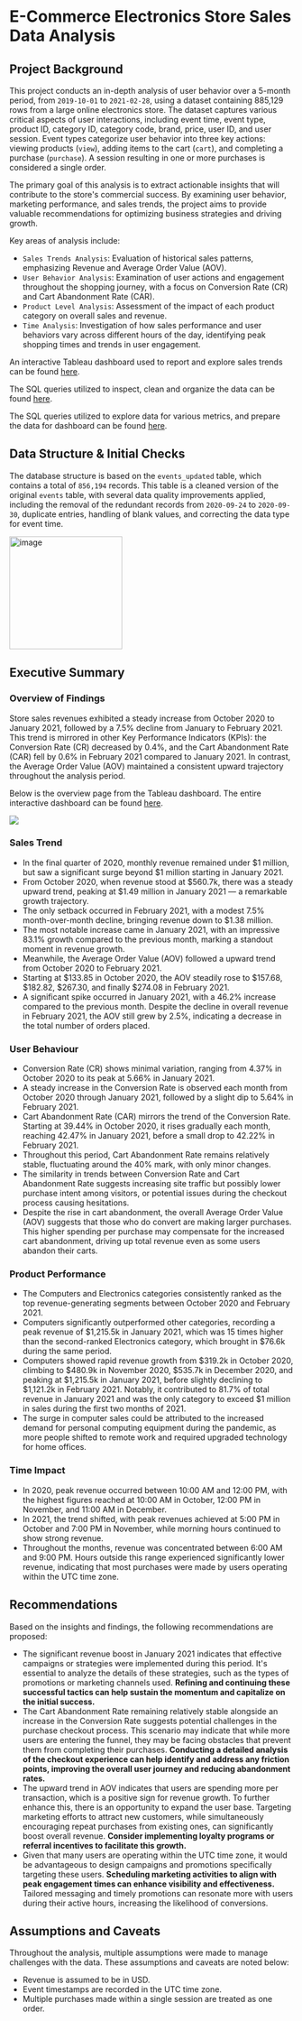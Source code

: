 # E-Commerce Electronics Store Sales Data Analysis

## Project Background

This project conducts an in-depth analysis of user behavior over a 5-month period, from `2019-10-01` to `2021-02-28`, using a dataset containing 885,129 rows from a large online electronics store. The dataset captures various critical aspects of user interactions, including event time, event type, product ID, category ID, category code, brand, price, user ID, and user session. Event types categorize user behavior into three key actions: viewing products (`view`), adding items to the cart (`cart`), and completing a purchase (`purchase`). A session resulting in one or more purchases is considered a single order.

The primary goal of this analysis is to extract actionable insights that will contribute to the store's commercial success. By examining user behavior, marketing performance, and sales trends, the project aims to provide valuable recommendations for optimizing business strategies and driving growth.

Key areas of analysis include:
* `Sales Trends Analysis`: Evaluation of historical sales patterns, emphasizing Revenue and Average Order Value (AOV).
* `User Behavior Analysis`: Examination of user actions and engagement throughout the shopping journey, with a focus on Conversion Rate (CR) and Cart Abandonment Rate (CAR).
* `Product Level Analysis`: Assessment of the impact of each product category on overall sales and revenue.
* `Time Analysis`: Investigation of how sales performance and user behaviors vary across different hours of the day, identifying peak shopping times and trends in user engagement.

An interactive Tableau dashboard used to report and explore sales trends can be found [here](https://public.tableau.com/app/profile/lily.tiong/viz/ecommerce_electronics_store_sales/E-CommerceElectronicsStoreSalesDashboard).

The SQL queries utilized to inspect, clean and organize the data can be found [here](https://github.com/ltiongl/data-analytics-portfolio-projects/blob/main/ecommerce-electronics-store-sales/data_cleaning.sql).  

The SQL queries utilized to explore data for various metrics, and prepare the data for dashboard can be found [here](https://github.com/ltiongl/data-analytics-portfolio-projects/blob/main/ecommerce-electronics-store-sales/data_exploration.sql).  

## Data Structure & Initial Checks
The database structure is based on the `events_updated` table, which contains a total of `856,194` records.
This table is a cleaned version of the original `events` table, with several data quality improvements applied, including the removal of the redundant records from `2020-09-24` to `2020-09-30`, duplicate entries, handling of blank values, and correcting the data type for event time.

<img width="200" alt="image" src="https://github.com/user-attachments/assets/3cbc995a-3932-4878-b544-17cce9471dbe">   

## Executive Summary
### Overview of Findings

Store sales revenues exhibited a steady increase from October 2020 to January 2021, followed by a 7.5% decline from January to February 2021. This trend is mirrored in other Key Performance Indicators (KPIs): the Conversion Rate (CR) decreased by 0.4%, and the Cart Abandonment Rate (CAR) fell by 0.6% in February 2021 compared to January 2021. In contrast, the Average Order Value (AOV) maintained a consistent upward trajectory throughout the analysis period.

Below is the overview page from the Tableau dashboard. The entire interactive dashboard can be found [here](https://public.tableau.com/app/profile/lily.tiong/viz/ecommerce_electronics_store_sales/E-CommerceElectronicsStoreSalesDashboard).  

<kbd>
<img src="https://github.com/user-attachments/assets/6aa5f454-88c1-485e-bd21-efe896617891">
</kbd> 

### Sales Trend 
* In the final quarter of 2020, monthly revenue remained under $1 million, but saw a significant surge beyond $1 million starting in January 2021.
* From October 2020, when revenue stood at $560.7k, there was a steady upward trend, peaking at $1.49 million in January 2021 — a remarkable growth trajectory.
* The only setback occurred in February 2021, with a modest 7.5% month-over-month decline, bringing revenue down to $1.38 million.
* The most notable increase came in January 2021, with an impressive 83.1% growth compared to the previous month, marking a standout moment in revenue growth.
* Meanwhile, the Average Order Value (AOV) followed a upward trend from October 2020 to February 2021.
* Starting at $133.85 in October 2020, the AOV steadily rose to $157.68, $182.82, $267.30, and finally $274.08 in February 2021.
* A significant spike occurred in January 2021, with a 46.2% increase compared to the previous month. Despite the decline in overall revenue in February 2021, the AOV still grew by 2.5%, indicating a decrease in the total number of orders placed.

### User Behaviour 
* Conversion Rate (CR) shows minimal variation, ranging from 4.37% in October 2020 to its peak at 5.66% in January 2021.
* A steady increase in the Conversion Rate is observed each month from October 2020 through January 2021, followed by a slight dip to 5.64% in February 2021.
* Cart Abandonment Rate (CAR) mirrors the trend of the Conversion Rate. Starting at 39.44% in October 2020, it rises gradually each month, reaching 42.47% in January 2021, before a small drop to 42.22% in February 2021.
* Throughout this period, Cart Abandonment Rate remains relatively stable, fluctuating around the 40% mark, with only minor changes.
* The similarity in trends between Conversion Rate and Cart Abandonment Rate suggests increasing site traffic but possibly lower purchase intent among visitors, or potential issues during the checkout process causing hesitations.
* Despite the rise in cart abandonment, the overall Average Order Value (AOV) suggests that those who do convert are making larger purchases. This higher spending per purchase may compensate for the increased cart abandonment, driving up total revenue even as some users abandon their carts.

### Product Performance
* The Computers and Electronics categories consistently ranked as the top revenue-generating segments between October 2020 and February 2021.
* Computers significantly outperformed other categories, recording a peak revenue of $1,215.5k in January 2021, which was 15 times higher than the second-ranked Electronics category, which brought in $76.6k during the same period.
* Computers showed rapid revenue growth from $319.2k in October 2020, climbing to $480.9k in November 2020, $535.7k in December 2020, and peaking at $1,215.5k in January 2021, before slightly declining to $1,121.2k in February 2021. Notably, it contributed to 81.7% of total revenue in January 2021 and was the only category to exceed $1 million in sales during the first two months of 2021.
* The surge in computer sales could be attributed to the increased demand for personal computing equipment during the pandemic, as more people shifted to remote work and required upgraded technology for home offices.

### Time Impact
* In 2020, peak revenue occurred between 10:00 AM and 12:00 PM, with the highest figures reached at 10:00 AM in October, 12:00 PM in November, and 11:00 AM in December.
* In 2021, the trend shifted, with peak revenues achieved at 5:00 PM in October and 7:00 PM in November, while morning hours continued to show strong revenue.
* Throughout the months, revenue was concentrated between 6:00 AM and 9:00 PM. Hours outside this range experienced significantly lower revenue, indicating that most purchases were made by users operating within the UTC time zone.

## Recommendations
Based on the insights and findings, the following recommendations are proposed:
* The significant revenue boost in January 2021 indicates that effective campaigns or strategies were implemented during this period. It's essential to analyze the details of these strategies, such as the types of promotions or marketing channels used. **Refining and continuing these successful tactics can help sustain the momentum and capitalize on the initial success.**
* The Cart Abandonment Rate remaining relatively stable alongside an increase in the Conversion Rate suggests potential challenges in the purchase checkout process. This scenario may indicate that while more users are entering the funnel, they may be facing obstacles that prevent them from completing their purchases. **Conducting a detailed analysis of the checkout experience can help identify and address any friction points, improving the overall user journey and reducing abandonment rates.**
* The upward trend in AOV indicates that users are spending more per transaction, which is a positive sign for revenue growth. To further enhance this, there is an opportunity to expand the user base. Targeting marketing efforts to attract new customers, while simultaneously encouraging repeat purchases from existing ones, can significantly boost overall revenue. **Consider implementing loyalty programs or referral incentives to facilitate this growth.**
* Given that many users are operating within the UTC time zone, it would be advantageous to design campaigns and promotions specifically targeting these users. **Scheduling marketing activities to align with peak engagement times can enhance visibility and effectiveness.** Tailored messaging and timely promotions can resonate more with users during their active hours, increasing the likelihood of conversions.

## Assumptions and Caveats
Throughout the analysis, multiple assumptions were made to manage challenges with the data. These assumptions and caveats are noted below:
* Revenue is assumed to be in USD.
* Event timestamps are recorded in the UTC time zone.
* Multiple purchases made within a single session are treated as one order.
